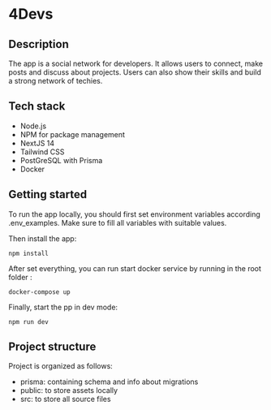 # 4Devs

## Description
The app is a social network for developers. It allows users to connect, make posts and discuss about projects.
Users can also show their skills and build a strong network of techies.

## Tech stack
- Node.js
- NPM for package management
- NextJS 14
- Tailwind CSS
- PostGreSQL with Prisma
- Docker 

## Getting started
To run the app locally, you should first set environment variables according .env_examples.
Make sure to fill all variables with suitable values.

Then install the app:
```
npm install
```

After set everything, you can run start docker service by running in the root folder :
```
docker-compose up
```
Finally, start the pp in dev mode:
```
npm run dev
```
## Project structure
Project is organized as follows:

- prisma: containing schema and info about migrations
- public: to store assets locally
- src: to store all source files




